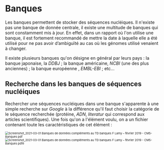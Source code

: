 # Banques

Les banques permettent de stocker des séquences nucléiques. Il n'existe pas une banque de donnée centrale, il existe une multitude de banques qui sont constamment mis à jour. En effet, dans un rapport où l'on utilise une banque, il est  fortement recommandé de mettre la date à laquelle elle a été utilisé pour ne pas avoir d’ambiguïté au cas où les génomes utilisé venaient à changer.

Il existe plusieurs banques qu'on désigne en général par leurs pays : la banque japonaise, la *DDBJ* ; la banque américaine, *NCBI* (une des plus anciennes) ;  la banque européenne , *EMBL-EBI* ; etc...

## Recherche dans les banques de séquences nucléiques

Rechercher une séquences nucléiques dans une banque s'apparente à une simple recherche sur *Google* à la différence qu'il faut choisir la catégorie de le séquence recherchée (protéine, *ADN*, *literatur* qui correspond aux articles scientifiques). Une fois qu'on a l'élément voulu, on a un fichier contenant toute les caractéristiques de cet élément :

<img src="/home/nicof/Desktop/UVSQ/bi423/CM/Screenshot_2021-03-01 Banques de données compléments au TD banques F Lamy – février 2019 - CM5-Banques pdf.png" alt="Screenshot_2021-03-01 Banques de données compléments au TD banques F Lamy – février 2019 - CM5-Banques pdf" style="zoom:67%;" />

<img src="/home/nicof/Desktop/UVSQ/bi423/CM/Screenshot_2021-03-01 Banques de données compléments au TD banques F Lamy – février 2019 - CM5-Banques pdfé.png" alt="Screenshot_2021-03-01 Banques de données compléments au TD banques F Lamy – février 2019 - CM5-Banques pdfé" style="zoom:67%;" />